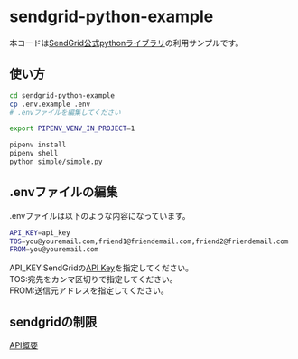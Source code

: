 # sendgrid-python-example

本コードは[SendGrid公式pythonライブラリ](https://github.com/sendgrid/sendgrid-python)の利用サンプルです。

## 使い方

```bash
cd sendgrid-python-example
cp .env.example .env
# .envファイルを編集してください

export PIPENV_VENV_IN_PROJECT=1

pipenv install
pipenv shell
python simple/simple.py
```

## .envファイルの編集
.envファイルは以下のような内容になっています。

```bash
API_KEY=api_key
TOS=you@youremail.com,friend1@friendemail.com,friend2@friendemail.com
FROM=you@youremail.com
```
API_KEY:SendGridの[API Key](https://sendgrid.kke.co.jp/docs/User_Manual_JP/Settings/api_keys.html)を指定してください。  
TOS:宛先をカンマ区切りで指定してください。  
FROM:送信元アドレスを指定してください。  

## sendgridの制限
[API概要](https://sendgrid.kke.co.jp/docs/API_Reference/Web_API_v3/Mail/index.html)
